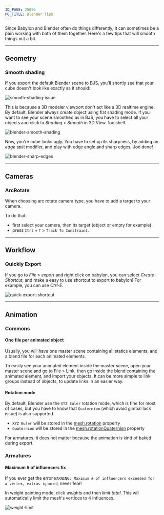 ```yaml
---
ID_PAGE: 25095
PG_TITLE: Blender Tips
---
```


Since Babylon and Blender often do things differently, it can sometimes be a pain working with both of them together. Here's a few tips that will smooth things out a bit.

---

## Geometry

### Smooth shading

If you export the default Blender scene to BJS, you'll shortly see that your cube doesn't look like exactly as it should:

![smooth-shading-issue](/img/exporters/blender/smooth-shading-basic-issue.png)

This is because a 3D modeler viewport don't act like a 3D realtime engine. By default, Blender always create object using flat shading mode.
If you want to see your scene smoothed as in BJS, you have to select all your objects and click to  *Shading* > *Smooth* in 3D View Toolshelf.

![blender-smooth-shading](/img/exporters/blender/blender-smooth-shading.png)

Now, you're cube looks ugly. You have to set up its sharpness, by adding an *edge split* modifier, and play with edge angle and sharp edges. Jod done!

![blender-sharp-edges](/img/exporters/blender/blender-smooth-shading-sharpness.png)

---

## Cameras

### ArcRotate

When choosing arc rotate camera type, you have to add a target to your camera. 

To do that:

* first select your camera, then its target (object or empty for example),
* press `Ctrl` + `T` > `Track To Constraint`.

---

## Workflow

### Quickly Export

If you go to *File* > *export* and right click on babylon, you can select *Create Shortcut*, and make a easy to use shortcut to export to babylon! For example, you can use *Ctrl-E*.

![quick-export-shortcut](/img/exporters/blender/quick-export-shortcut.png)

---

## Animation

### Commons

#### One file per animated object

Usually, you will have one master scene containing all statics elements, and a blend file for each animated elements.

To easily see your animated element inside the master scene, open your master scene and go to File > Link, then go inside the blend containing the animated element, and import your objects. It can be more simple to link groups instead of objects, to update links in an easier way.

#### Rotation mode

By default, Blender use the `XYZ Euler` rotation mode, which is fine for most of cases, but you have to know that `Quaternion` (which avoid gimbal lock issue) is also supported.

- `XYZ Euler` will be stored in the [mesh.rotation](http://doc.babylonjs.com/api/classes/babylon.mesh#rotation) property
- `Quaternion` will be stored in the [mesh.rotationQuaternion](http://doc.babylonjs.com/api/classes/babylon.mesh#rotationquaternion) property

For armatures, it does not matter because the animation is kind of baked during export.

### Armatures

#### Maximum # of influencers fix

If you ever get the error ``` WARNING: Maximum # of influencers exceeded for a vertex, extras ignored ```, never fear!

In weight painting mode, click *weights* and then *limit total*. This will automatically limit the mesh's vertices to 4 influences.

![weight-limit](/img/exporters/blender/weight-limit.png)
